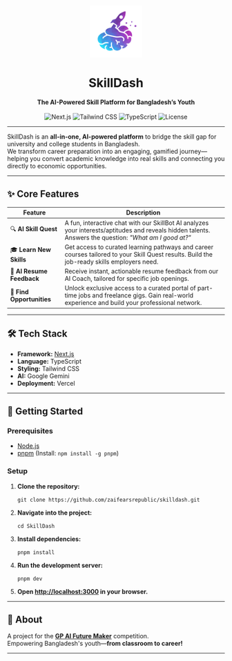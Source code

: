 <div align="center">
  <img src="public/skilldash-logo.png" alt="SkillDash Logo" width="120" />
  <h1>SkillDash</h1>
  <strong>The AI-Powered Skill Platform for Bangladesh’s Youth</strong>
  <br/><br/>
  <img src="https://img.shields.io/badge/Next.js-14-black?style=for-the-badge&logo=nextdotjs" alt="Next.js"/>
  <img src="https://img.shields.io/badge/Tailwind_CSS-3-blue?style=for-the-badge&logo=tailwindcss" alt="Tailwind CSS"/>
  <img src="https://img.shields.io/badge/TypeScript-5-blue?style=for-the-badge&logo=typescript" alt="TypeScript"/>
  <img src="https://img.shields.io/github/license/zaifearsrepublic/skilldash?style=for-the-badge" alt="License"/>
</div>

---

SkillDash is an **all-in-one, AI-powered platform** to bridge the skill gap for university and college students in Bangladesh.  
We transform career preparation into an engaging, gamified journey—helping you convert academic knowledge into real skills and connecting you directly to economic opportunities.

---

## ✨ Core Features

| Feature               | Description |
|-----------------------|-------------|
| 🔍 **AI Skill Quest** | A fun, interactive chat with our SkillBot AI analyzes your interests/aptitudes and reveals hidden talents. Answers the question: *"What am I good at?"* |
| 🎓 **Learn New Skills** | Get access to curated learning pathways and career courses tailored to your Skill Quest results. Build the job-ready skills employers need. |
| 📄 **AI Resume Feedback** | Receive instant, actionable resume feedback from our AI Coach, tailored for specific job openings. |
| 💼 **Find Opportunities** | Unlock exclusive access to a curated portal of part-time jobs and freelance gigs. Gain real-world experience and build your professional network. |

---

## 🛠️ Tech Stack

- **Framework:** [Next.js](https://nextjs.org/)
- **Language:** TypeScript
- **Styling:** Tailwind CSS
- **AI:** Google Gemini
- **Deployment:** Vercel

---

## 🚀 Getting Started

### **Prerequisites**

- [Node.js](https://nodejs.org/)
- [pnpm](https://pnpm.io/) (Install: `npm install -g pnpm`)

### **Setup**

1. **Clone the repository:**
    ```
    git clone https://github.com/zaifearsrepublic/skilldash.git
    ```

2. **Navigate into the project:**
    ```
    cd SkillDash
    ```

3. **Install dependencies:**
    ```
    pnpm install
    ```

4. **Run the development server:**
    ```
    pnpm dev
    ```

5. **Open [http://localhost:3000](http://localhost:3000) in your browser.**

---

## 🎯 About

A project for the [**GP AI Future Maker**](https://gpfuturemakers.com/) competition.  
Empowering Bangladesh's youth—**from classroom to career!**

---

